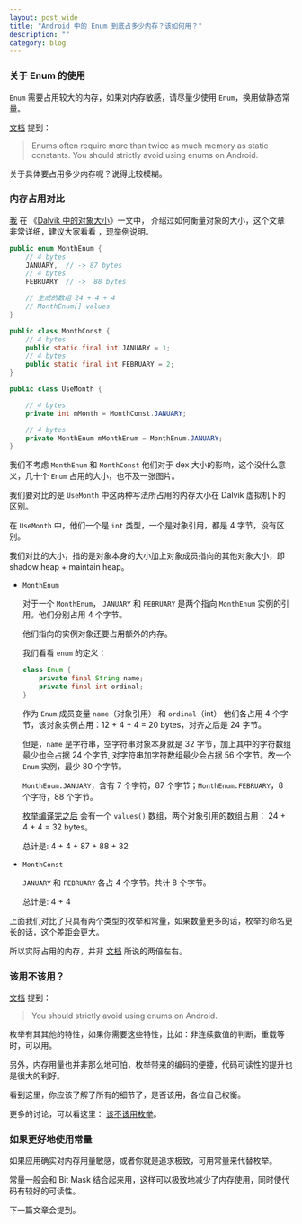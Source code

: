 ```yaml
---
layout: post_wide
title: "Android 中的 Enum 到底占多少内存？该如何用？"
description: ""
category: blog
---
```


### 关于 Enum 的使用


`Enum` 需要占用较大的内存，如果对内存敏感，请尽量少使用 `Enum`，换用做静态常量。

[文档][overhead] 提到：

> Enums often require more than twice as much memory as static constants. You should strictly avoid using enums on Android.

关于具体要占用多少内存呢？说得比较模糊。

### 内存占用对比

[我][me] 在 《[Dalvik 中的对象大小][object-size]》一文中， 介绍过如何衡量对象的大小，这个文章非常详细，建议大家看看
，现举例说明。

```java
public enum MonthEnum {
    // 4 bytes
    JANUARY,  // -> 87 bytes
    // 4 bytes
    FEBRUARY  // ->  88 bytes

    // 生成的数组 24 + 4 + 4
    // MonthEnum[] values
}

public class MonthConst {
    // 4 bytes
    public static final int JANUARY = 1;
    // 4 bytes
    public static final int FEBRUARY = 2;
}

public class UseMonth {

    // 4 bytes
    private int mMonth = MonthConst.JANUARY;

    // 4 bytes
    private MonthEnum mMonthEnum = MonthEnum.JANUARY;
}
```

我们不考虑 `MonthEnum` 和 `MonthConst` 他们对于 dex 大小的影响，这个没什么意义，几十个 `Enum` 占用的大小，也不及一张图片。

我们要对比的是 `UseMonth` 中这两种写法所占用的内存大小在 Dalvik 虚拟机下的区别。

在 `UseMonth` 中，他们一个是 `int` 类型，一个是对象引用，都是 4 字节，没有区别。

我们对比的大小，指的是对象本身的大小加上对象成员指向的其他对象大小，即 shadow heap + maintain heap。

* `MonthEnum`

    对于一个 `MonthEnum`， `JANUARY` 和 `FEBRUARY` 是两个指向 `MonthEnum` 实例的引用。他们分别占用 4 个字节。
    
    他们指向的实例对象还要占用额外的内存。
    
    我们看看 `enum` 的定义：
    
    ```java
    class Enum {
        private final String name;
        private final int ordinal;
    }
    ```
    
    作为 `Enum` 成员变量 `name`（对象引用） 和 `ordinal`（int） 他们各占用 4 个字节，该对象实例占用：12 + 4 + 4 = 20 bytes，对齐之后是 24 字节。
    
    但是，`name` 是字符串，空字符串对象本身就是 32 字节，加上其中的字符数组最少也会占据 24 个字节, 对字符串加字符数组最少会占据 56 个字节。故一个 `Enum` 实例，最少 80 个字节。
    
    `MonthEnum.JANUARY`，含有 7 个字符，87 个字节；`MonthEnum.FEBRUARY`，8 个字符，88 个字节。

    [枚举编译完之后][how-much-memory-do-enums-take] 会有一个 `values()` 数组，两个对象引用的数组占用： 24 + 4 + 4 = 32 bytes。

    总计是: 4 + 4 + 87 + 88 + 32

* `MonthConst`

    `JANUARY` 和 `FEBRUARY` 各占 4 个字节。共计 8 个字节。

    总计是: 4 + 4

上面我们对比了只具有两个类型的枚举和常量，如果数量更多的话，枚举的命名更长的话，这个差距会更大。

所以实际占用的内存，并非 [文档][overhead] 所说的两倍左右。

### 该用不该用？

[文档][overhead] 提到：

> You should strictly avoid using enums on Android.

枚举有其其他的特性，如果你需要这些特性，比如：非连续数值的判断，重载等时，可以用。

另外，内存用量也并非那么地可怕，枚举带来的编码的便捷，代码可读性的提升也是很大的利好。

看到这里，你应该了解了所有的细节了，是否该用，各位自己权衡。

更多的讨论，可以看这里： [该不该用枚举][should-i-strictly-avoid-using-enums-on-android]。

### 如果更好地使用常量

如果应用确实对内存用量敏感，或者你就是追求极致，可用常量来代替枚举。

常量一般会和 Bit  Mask 结合起来用，这样可以极致地减少了内存使用，同时使代码有较好的可读性。

下一篇文章会提到。

[overhead]:         http://developer.android.com/training/articles/memory.html#Overhead
[object-size]:      http://www.liaohuqiu.net/posts/android-object-size-dalvik/
[me]:               http://www.liaohuqiu.net/posts/android-object-size-dalvik/
[how-much-memory-do-enums-take]:        http://stackoverflow.com/questions/143285/how-much-memory-do-enums-take
[should-i-strictly-avoid-using-enums-on-android]:   http://stackoverflow.com/questions/29183904/should-i-strictly-avoid-using-enums-on-android

